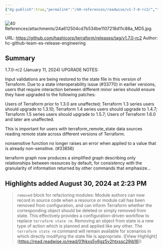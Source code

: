 ```yaml
---
{"dg-publish":true,"permalink":"/40-references/readwise/v1-7-0-rc2/","tags":["rw/articles"]}
---
```


![40 References/attachments/24a612504cd7b534be1107218d11c88a_MD5.jpg](/img/user/40%20References/attachments/24a612504cd7b534be1107218d11c88a_MD5.jpg)
  
URL: https://github.com/hashicorp/terraform/releases/tag/v1.7.0-rc2
Author: hc-github-team-es-release-engineering

## Summary

1.7.0-rc2 (January 11, 2024)
UPGRADE NOTES:


Input validations are being restored to the state file in this version of Terraform. Due to a state interoperability issue (#33770) in earlier versions, users that require interaction between different minor series should ensure they have upgraded to the following patches:

Users of Terraform prior to 1.3.0 are unaffected;
Terraform 1.3 series users should upgrade to 1.3.10;
Terraform 1.4 series users should upgrade to 1.4.7;
Terraform 1.5 series users should upgrade to 1.5.7;
Users of Terraform 1.6.0 and later are unaffected.

This is important for users with terraform_remote_state data sources reading remote state across different versions of Terraform.


nonsensitive function no longer raises an error when applied to a value that is already non-sensitive. (#33856)


terraform graph now produces a simplified graph describing only relationships between resources by default, for consistency with the granularity of information returned by other commands that emphasize...

## Highlights added August 30, 2024 at 2:23 PM
>`removed` block for refactoring modules: Module authors can now record in source code when a resource or module call has been removed from configuration, and can inform Terraform whether the corresponding object should be deleted or simply removed from state.
>This effectively provides a configuration-driven workflow to replace `terraform state rm`. Removing an object from state is a new type of action which is planned and applied like any other. The `terraform state rm` command will remain available for scenarios in which directly modifying the state file is appropriate. ([View Highlight] (https://read.readwise.io/read/01hkxs5y6gz5v2htxssc29jb16))


